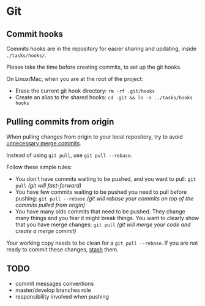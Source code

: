 # Git

## Commit hooks

Commits hooks are in the repository for easier sharing and updating, inside `./tasks/hooks/`.

Please take the time before creating commits, to set up the git hooks.

On Linux/Mac, when you are at the root of the project:
- Erase the current git hook directory:  `rm -rf .git/hooks`
- Create an alias to the shared hooks: `cd .git && ln -s ../tasks/hooks hooks`

## Pulling commits from origin

When pulling changes from origin to your local repository, try to avoid [unnecessary merge commits](http://gitready.com/advanced/2009/02/11/pull-with-rebase.html).

Instead of using `git pull`, use `git pull --rebase`.

Follow these simple rules:
- You don't have commits waiting to be pushed, and you want to pull: `git pull` *(git will fast-forward)*
- You have few commits waiting to be pushed you need to pull before pushing: `git pull --rebase` *(git will rebase your commits on top of the commits pulled from origin)*
- You have many olds commits that need to be pushed. They change many things and you fear it might break things. You want to clearly show that you have merge changes: `git pull` *(git will merge your code and create a merge commit)*

Your working copy needs to be clean for a `git pull --rebase`. If you are not ready to commit these changes, [stash](http://git-scm.com/book/en/git-tools-stashing) them.

## TODO

- commit messages conventions
- master/develop branches role
- responsibility involved when pushing

